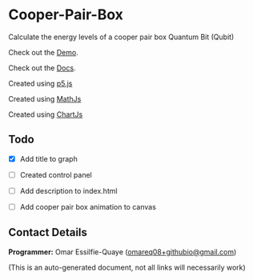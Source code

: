 # Cooper-Pair-Box

Calculate the energy levels of a cooper pair box Quantum Bit (Qubit)

Check out the [Demo](https://omareq.github.io/Cooper-Pair-Box/).

Check out the [Docs](https://omareq.github.io/Cooper-Pair-Box/docs/).

Created using [p5.js](https://p5js.org/)

Created using [MathJs](https://mathjs.org/)

Created using [ChartJs](https://www.chartjs.org/)

## Todo

- [x]   Add title to graph

- [ ]   Created control panel

- [ ]   Add description to index.html

- [ ]   Add cooper pair box animation to canvas

## Contact Details
__Programmer:__ Omar Essilfie-Quaye (omareq08+githubio@gmail.com)


(This is an auto-generated document, not all links will necessarily work)
